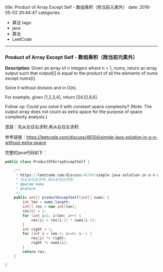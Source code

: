 




title: Product of Array Except Self - 数组乘积（除当前元素外）
date: 2016-05-02 20:44:47
categories: 
- 算法
tags: 
- java
- 算法
- LeetCode
<!--updated: 2016-05-02 21:40:47-->
---

### Product of Array Except Self - 数组乘积（除当前元素外）
**Description**: Given an array of n integers where n > 1, nums, return an array output such that output[i] is equal to the product of all the elements of nums except nums[i].

Solve it without division and in O(n).

For example, given [1,2,3,4], return [24,12,8,6].

Follow up:
Could you solve it with constant space complexity? (Note: The output array does not count as extra space for the purpose of space complexity analysis.)

思路：先从左往右求积,再从右往左求积.

参考链接：https://leetcode.com/discuss/46104/simple-java-solution-in-o-n-without-extra-space

完整的java代码如下：

```java
public class ProductOfArrayExceptSelf {

    /**
     * https://leetcode.com/discuss/46104/simple-java-solution-in-o-n-without-extra-space
     * 先从左往右求积,再从右往左求积.
     * @param nums
     * @return
     */
    public int[] productExceptSelf(int[] nums) {
        int len = nums.length;
        int[] res = new int[len];
        res[0] = 1;
        for (int i=1; i<len; i++) {
            res[i] = res[i-1] * nums[i-1];
        }
        int right = 1;
        for (int i = len-1; i>=0; i--) {
            res[i] *= right;
            right *= nums[i];
        }
        return res;
    }

}
```
